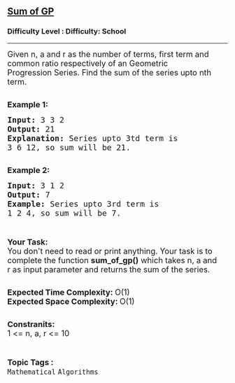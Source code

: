 <h2><a href="https://www.geeksforgeeks.org/problems/sum-of-gp2120/1">Sum of GP</a></h2><h3>Difficulty Level : Difficulty: School</h3><hr><div class="problems_problem_content__Xm_eO"><p><span style="font-size:18px">Given n, a and r&nbsp;as the number of terms, first term and common ratio&nbsp;respectively of an Geometric Progression&nbsp;Series. Find the sum of the series upto nth term.</span><br>
&nbsp;</p>

<p><span style="font-size:18px"><strong>Example 1:</strong></span></p>

<pre><span style="font-size:18px"><strong>Input: </strong>3 3 2
<strong>Output: </strong>21
<strong>Explanation: </strong>Series upto 3td term is
3 6 12, so sum will be 21.
</span></pre>

<p><br>
<span style="font-size:18px"><strong>Example 2:</strong></span></p>

<pre><span style="font-size:18px"><strong>Input: </strong>3 1 2
<strong>Output: </strong>7
<strong>Example: </strong>Series upto 3rd term is 
1 2 4, so sum will be 7.
</span></pre>

<p>&nbsp;</p>

<p><span style="font-size:18px"><strong>Your Task:</strong><br>
You don't need to read or print anything. Your task is to complete the function&nbsp;<strong>sum_of_gp()</strong>&nbsp;which takes n, a and r&nbsp;as input parameter and returns the sum of the series.</span><br>
&nbsp;</p>

<p><span style="font-size:18px"><strong>Expected Time Complexity:&nbsp;</strong>O(1)<br>
<strong>Expected Space Complexity:&nbsp;</strong>O(1)</span><br>
&nbsp;</p>

<p><span style="font-size:18px"><strong>Constranits:</strong><br>
1 &lt;= n, a, r&nbsp;&lt;= 10</span></p>
</div><br><p><span style=font-size:18px><strong>Topic Tags : </strong><br><code>Mathematical</code>&nbsp;<code>Algorithms</code>&nbsp;